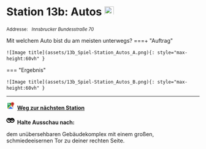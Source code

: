 # Station 13b: Autos  <a href="https://www.google.com/maps/dir/?api=1&travelmode=walking&destination=13.0185105,47.8020335"><img src="site:assets/google-maps.svg" width="24" height="24"></a>

<small>Addresse:<em style="margin-left: 10px">Innsbrucker Bundesstraße 70</em></small>



Mit welchem Auto bist du am meisten unterwegs?
===+ "Auftrag"

    ![Image title](assets/13b_Spiel-Station_Autos_A.png){: style="max-height:60vh" }


=== "Ergebnis"

    ![Image title](assets/13b_Spiel-Station_Autos_B.png){: style="max-height:60vh" }





____

<a href="https://www.google.com/maps/dir/?api=1&travelmode=walking&destination=13.0176721,47.8025001"><img src="https://github.com/kipppunkte/kipppunkte/raw/gh-pages/assets/google-maps.svg" style="height: 1.5em;margin-right: 0.5em"></a>**[Weg zur nächsten Station](next_url)**



<img src="https://github.com/kipppunkte/kipppunkte/raw/gh-pages/assets/eyes.svg" style="height: 1.5em;background: white;margin-right: 0.5em">**Halte Ausschau nach:**

dem unübersehbaren Gebäudekomplex mit einem großen, schmiedeeisernen Tor zu deiner rechten Seite.